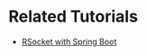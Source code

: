 # Related Tutorials
* [RSocket with Spring Boot](https://howtodoinjava.com/spring-boot/rsocket-tutorial/)
